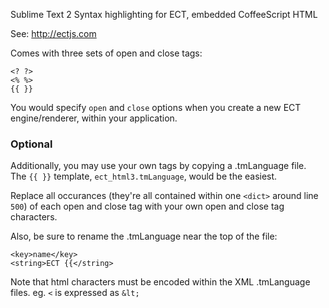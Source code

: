 
Sublime Text 2 Syntax highlighting for ECT, embedded CoffeeScript HTML

See: http://ectjs.com

Comes with three sets of open and close tags:

```
<? ?>
<% %>
{{ }}
```

You would specify `open` and `close` options when you create a new ECT engine/renderer, within your application.

### Optional

Additionally, you may use your own tags by copying a .tmLanguage file.  
The `{{ }}` template, `ect_html3.tmLanguage`, would be the easiest.  

Replace all occurances (they're all contained within one `<dict>` around line `500`) of each open and close tag with your own open and close tag characters.

Also, be sure to rename the .tmLanguage near the top of the file:
```
<key>name</key>
<string>ECT {{</string>
```
Note that html characters must be encoded within the XML .tmLanguage files. eg. `<` is expressed as `&lt;`

